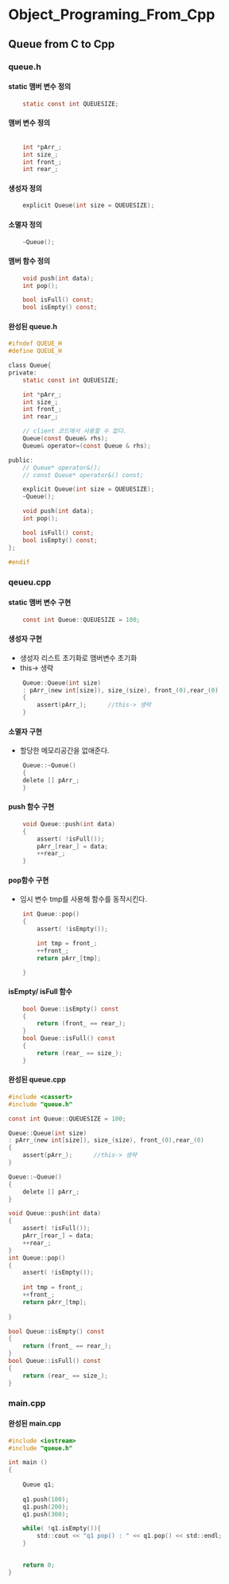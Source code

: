 # Object_Programing_From_Cpp
## Queue from C to Cpp

### queue.h
#### static 맴버 변수 정의
```c
    static const int QUEUESIZE;
```
#### 맴버 변수 정의
```c

    int *pArr_;
    int size_;
    int front_;
    int rear_;

```
#### 생성자 정의
```c
    explicit Queue(int size = QUEUESIZE);
```
#### 소멸자 정의
```c
    ~Queue();
```

#### 맴버 함수 정의
```c
    void push(int data);
    int pop();

    bool isFull() const;
    bool isEmpty() const;
```
#### 완성된 queue.h
```c
#ifndef QUEUE_H
#define QUEUE_H

class Queue{
private:
    static const int QUEUESIZE;

    int *pArr_;
    int size_;
    int front_;
    int rear_;

    // client 코드에서 사용할 수 없다.
    Queue(const Queue& rhs);
    Queue& operator=(const Queue & rhs);

public:
    // Queue* operator&();
    // const Queue* operator&() const;

    explicit Queue(int size = QUEUESIZE);
    ~Queue();

    void push(int data);
    int pop();

    bool isFull() const;
    bool isEmpty() const;
};

#endif
```
### qeueu.cpp

#### static 맴버 변수 구현
```c
    const int Queue::QUEUESIZE = 100;
```

#### 생성자 구현
  - 생성자 리스트 초기화로 맴버변수 초기화 
  - this-> 생략
```c
    Queue::Queue(int size)
    : pArr_(new int[size]), size_(size), front_(0),rear_(0)
    {
        assert(pArr_);      //this-> 생략
    }
```
#### 소멸자 구현
  - 할당한 메모리공간을 없애준다.
```c
    Queue::~Queue()
    {
    delete [] pArr_;
    }
```

#### push 함수 구현
```c
    void Queue::push(int data)
    {   
        assert( !isFull());
        pArr_[rear_] = data;
        ++rear_;
    }
```
#### pop함수 구현
  - 임시 변수 tmp를 사용해 함수를 동작시킨다.
```c
    int Queue::pop()
    {
        assert( !isEmpty());

        int tmp = front_;
        ++front_;
        return pArr_[tmp];

    }
```
#### isEmpty/ isFull  함수 
```c
    bool Queue::isEmpty() const
    {
        return (front_ == rear_);
    }
    bool Queue::isFull() const
    {
        return (rear_ == size_);
    }

```

#### 완성된 queue.cpp
```c
#include <cassert>
#include "queue.h"

const int Queue::QUEUESIZE = 100;

Queue::Queue(int size)
: pArr_(new int[size]), size_(size), front_(0),rear_(0)
{
    assert(pArr_);      //this-> 생략
}

Queue::~Queue()
{
    delete [] pArr_;
}

void Queue::push(int data)
{   
    assert( !isFull());
    pArr_[rear_] = data;
    ++rear_;
}
int Queue::pop()
{
    assert( !isEmpty());
    
    int tmp = front_;
    ++front_;
    return pArr_[tmp];
  
}

bool Queue::isEmpty() const
{
    return (front_ == rear_);
}
bool Queue::isFull() const
{
    return (rear_ == size_);
}

```
### main.cpp
#### 완성된 main.cpp
```c
#include <iostream>
#include "queue.h"

int main ()
{
  
    Queue q1;
    
    q1.push(100);
    q1.push(200);
    q1.push(300);

    while( !q1.isEmpty()){
        std::cout << "q1 pop() : " << q1.pop() << std::endl;    
    }

    
    return 0;       
}
```
